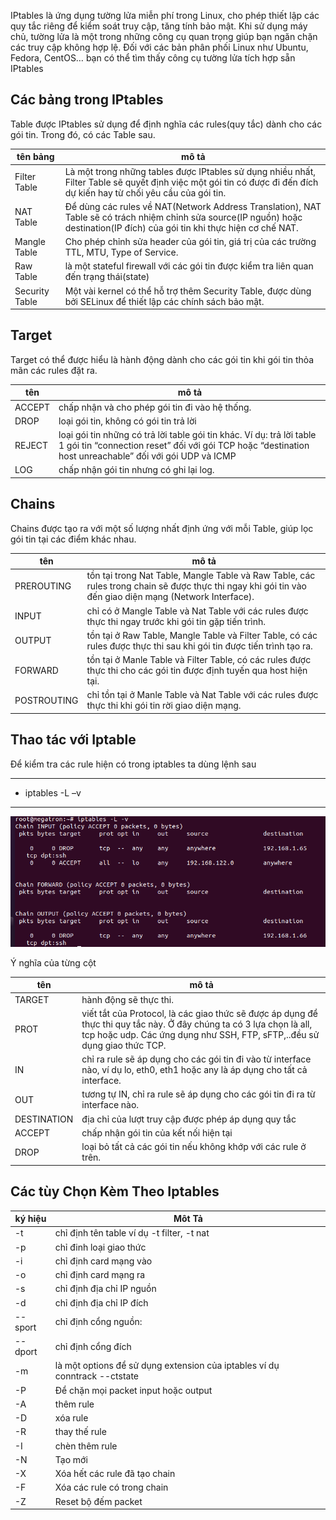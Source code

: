 IPtables là ứng dụng tường lửa miễn phí trong Linux, cho phép thiết lập các quy tắc riêng để kiểm soát truy cập, tăng tính bảo mật. Khi sử dụng máy chủ, tường lửa là một trong những công cụ quan trọng giúp bạn ngăn chặn các truy cập không hợp lệ. Đối với các bản phân phối Linux như Ubuntu, Fedora, CentOS… bạn có thể tìm thấy công cụ tường lửa tích hợp sẵn IPtables


## Các bảng trong IPtables

Table được IPtables sử dụng để định nghĩa các rules(quy tắc) dành cho các gói tin. Trong đó, có các Table sau. 

|tên bảng|mô tả|
|-|-|
|Filter Table|Là một trong những tables được IPtables sử dụng nhiều nhất, Filter Table sẽ quyết định việc một gói tin có được đi đến đích dự kiến hay từ chối yêu cầu của gói tin.|
|NAT Table|Để dùng các rules về NAT(Network Address Translation), NAT Table sẽ có trách nhiệm chỉnh sửa source(IP nguồn) hoặc destination(IP đích) của gói tin khi thực hiện cơ chế NAT.|
|Mangle Table|Cho phép chỉnh sửa header của gói tin, giá trị của các trường TTL, MTU, Type of Service.|
|Raw Table|là một stateful firewall với các gói tin được kiểm tra liên quan đến trạng thái(state)|
|Security Table|Một vài kernel có thể hỗ trợ thêm Security Table, được dùng bởi SELinux để thiết lập các chính sách bảo mật.|

## Target

Target có thể được hiểu là hành động dành cho các gói tin khi gói tin thỏa mãn các rules đặt ra.

|tên|mô tả|
|-|-|
|ACCEPT|chấp nhận và cho phép gói tin đi vào hệ thống.|
|DROP| loại gói tin, không có gói tin trả lời|
|REJECT|loại gói tin những có trả lời table gói tin khác. Ví dụ: trả lời table 1 gói tin “connection reset” đối với gói TCP hoặc “destination host unreachable” đối với gói UDP và ICMP|
|LOG|chấp nhận gói tin nhưng có ghi lại log.|

## Chains

Chains được tạo ra với một số lượng nhất định ứng với mỗi Table, giúp lọc gói tin tại các điểm khác nhau.

|tên|mô tả|
|-|-|
|PREROUTING|tồn tại trong Nat Table, Mangle Table và Raw Table, các rules trong chain sẽ được thực thi ngay khi gói tin vào đến giao diện mạng (Network Interface).|
|INPUT|chỉ có ở Mangle Table và Nat Table với các rules được thực thi ngay trước khi gói tin gặp tiến trình.|
|OUTPUT|tồn tại ở Raw Table, Mangle Table và Filter Table, có các rules được thực thi sau khi gói tin được tiến trình tạo ra.|
|FORWARD|tồn tại ở Manle Table và Filter Table, có các rules được thực thi cho các gói tin được định tuyến qua host hiện tại.|
|POSTROUTING|chỉ tồn tại ở Manle Table và Nat Table với các rules được thực thi khi gói tin rời giao diện mạng.|

## Thao tác với Iptable

Để kiểm tra các rule hiện có trong iptables ta dùng lệnh sau

---
- iptables -L –v
---

![iptablesimage1](Image/iptablesimage1.png)

Ý nghĩa của từng cột

|tên|mô tả|
|-|-|
|TARGET|hành động sẽ thực thi.|
|PROT|viết tắt của Protocol, là các giao thức sẽ được áp dụng để thực thi quy tắc này. Ở đây chúng ta có 3 lựa chọn là all, tcp hoặc udp. Các ứng dụng như SSH, FTP, sFTP,..đều sử dụng giao thức TCP.|
|IN|chỉ ra rule sẽ áp dụng cho các gói tin đi vào từ interface nào, ví dụ lo, eth0, eth1 hoặc any là áp dụng cho tất cả interface.|
|OUT|tương tự  IN, chỉ ra rule sẽ áp dụng cho các gói tin đi ra từ interface nào.|
|DESTINATION|địa chỉ của lượt truy cập được phép áp dụng quy tắc|
|ACCEPT|chấp nhận gói tin của kết nối hiện tại|
|DROP|loại bỏ tất cả các gói tin nếu không khớp với các rule ở trên.|


## Các tùy Chọn Kèm Theo Iptables

|ký hiệu|Môt Tả|
|-|-|
|-t |chỉ định tên table ví dụ -t filter, -t nat|
|-p |chỉ đinh loại giao thức|
|-i|chỉ định card mạng vào|
|-o|chỉ định card mạng ra|
|-s|chỉ định địa chỉ IP nguồn|
|-d| chỉ định địa chỉ IP đích|
|--sport |chỉ định cổng nguồn:|
|--dport|chỉ định cổng đích|
|-m|là một options để sử dụng extension của iptables ví dụ conntrack --ctstate|
|-P|Để chặn mọi packet input hoặc output|
|-A|thêm rule|
|-D|xóa rule|
|-R|thay thế rule|
|-I|chèn thêm rule|
|-N|Tạo mới|
|-X|Xóa hết các rule đã tạo chain|
|-F|Xóa các rule có trong chain|
|-Z|Reset bộ đếm packet|





